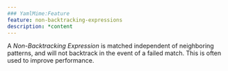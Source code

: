 ```yaml
---
### YamlMime:Feature
feature: non-backtracking-expressions
description: *content
---
```

A <dfn>Non-Backtracking Expression</dfn> is matched independent of neighboring patterns, and will not backtrack in the event of a failed match. This is often used to improve performance.